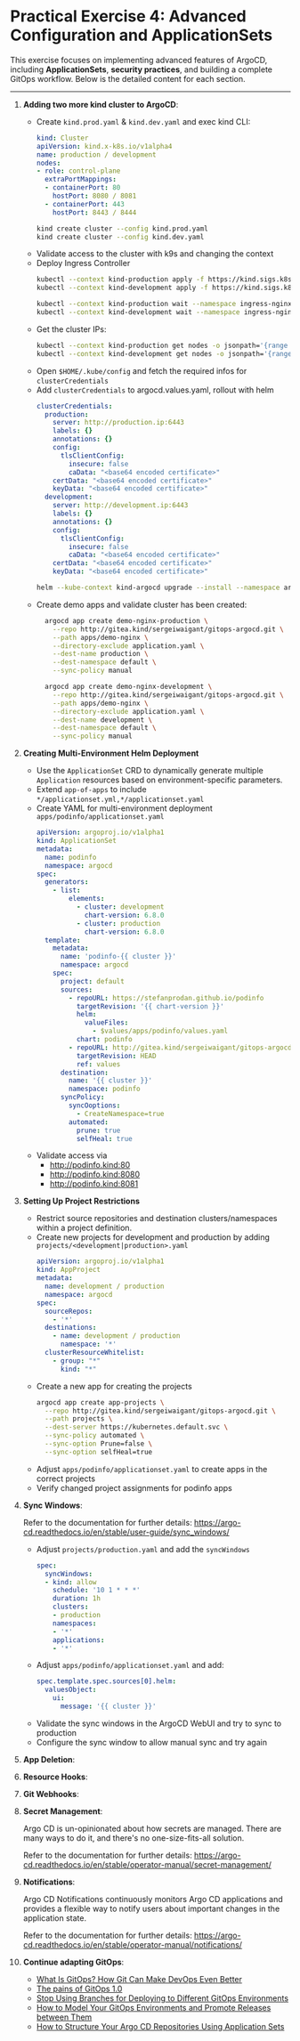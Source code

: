 # **Practical Exercise 4: Advanced Configuration and ApplicationSets**

This exercise focuses on implementing advanced features of ArgoCD, including **ApplicationSets**, **security practices**, and building a complete GitOps workflow. Below is the detailed content for each section.

---

1. **Adding two more kind cluster to ArgoCD**:
    - Create `kind.prod.yaml` & `kind.dev.yaml` and exec kind CLI:
      ```yaml
      kind: Cluster
      apiVersion: kind.x-k8s.io/v1alpha4
      name: production / development
      nodes:
      - role: control-plane
        extraPortMappings:
        - containerPort: 80
          hostPort: 8080 / 8081
        - containerPort: 443
          hostPort: 8443 / 8444
      ```
      ```bash
      kind create cluster --config kind.prod.yaml
      kind create cluster --config kind.dev.yaml
      ```
    - Validate access to the cluster with k9s and changing the context
    - Deploy Ingress Controller
        ```bash
        kubectl --context kind-production apply -f https://kind.sigs.k8s.io/examples/ingress/deploy-ingress-nginx.yaml
        kubectl --context kind-development apply -f https://kind.sigs.k8s.io/examples/ingress/deploy-ingress-nginx.yaml

        kubectl --context kind-production wait --namespace ingress-nginx --for=condition=ready pod --selector=app.kubernetes.io/component=controller --timeout=90s
        kubectl --context kind-development wait --namespace ingress-nginx --for=condition=ready pod --selector=app.kubernetes.io/component=controller --timeout=90s
        ```
    - Get the cluster IPs:
      ```bash
      kubectl --context kind-production get nodes -o jsonpath='{range .items[*]}{.metadata.name}{"\t"}{range .status.addresses[?(@.type=="InternalIP")]}{.address}{"\n"}{end}{end}'
      kubectl --context kind-development get nodes -o jsonpath='{range .items[*]}{.metadata.name}{"\t"}{range .status.addresses[?(@.type=="InternalIP")]}{.address}{"\n"}{end}{end}'
      ```
    - Open `$HOME/.kube/config` and fetch the required infos for `clusterCredentials`
    - Add `clusterCredentials` to argocd.values.yaml, rollout with helm 
      ```yaml
      clusterCredentials:
        production:
          server: http://production.ip:6443
          labels: {}
          annotations: {}
          config:
            tlsClientConfig:
              insecure: false
              caData: "<base64 encoded certificate>"
          certData: "<base64 encoded certificate>"
          keyData: "<base64 encoded certificate>"
        development:
          server: http://development.ip:6443
          labels: {}
          annotations: {}
          config:
            tlsClientConfig:
              insecure: false
              caData: "<base64 encoded certificate>"
          certData: "<base64 encoded certificate>"
          keyData: "<base64 encoded certificate>"
      ```
      ```bash
      helm --kube-context kind-argocd upgrade --install --namespace argocd --create-namespace argo-cd argo/argo-cd --values argocd.values.yaml
      ```
    - Create demo apps and validate cluster has been created:
      ```bash
        argocd app create demo-nginx-production \
          --repo http://gitea.kind/sergeiwaigant/gitops-argocd.git \
          --path apps/demo-nginx \
          --directory-exclude application.yaml \
          --dest-name production \
          --dest-namespace default \
          --sync-policy manual

        argocd app create demo-nginx-development \
          --repo http://gitea.kind/sergeiwaigant/gitops-argocd.git \
          --path apps/demo-nginx \
          --directory-exclude application.yaml \
          --dest-name development \
          --dest-namespace default \
          --sync-policy manual
      ```

1. **Creating Multi-Environment Helm Deployment**

    - Use the `ApplicationSet` CRD to dynamically generate multiple `Application` resources based on environment-specific parameters.
    - Extend `app-of-apps` to include `*/applicationset.yml,*/applicationset.yaml`
    - Create YAML for multi-environment deployment `apps/podinfo/applicationset.yaml`
      ```yaml
      apiVersion: argoproj.io/v1alpha1
      kind: ApplicationSet
      metadata:
        name: podinfo
        namespace: argocd
      spec:
        generators:
          - list:
              elements:
                - cluster: development
                  chart-version: 6.8.0
                - cluster: production
                  chart-version: 6.8.0
        template:
          metadata:
            name: 'podinfo-{{ cluster }}'
            namespace: argocd
          spec:
            project: default
            sources:
              - repoURL: https://stefanprodan.github.io/podinfo
                targetRevision: '{{ chart-version }}'
                helm:
                  valueFiles:
                    - $values/apps/podinfo/values.yaml
                chart: podinfo
              - repoURL: http://gitea.kind/sergeiwaigant/gitops-argocd.git
                targetRevision: HEAD
                ref: values
            destination:
              name: '{{ cluster }}'
              namespace: podinfo
            syncPolicy:
              syncOoptions:
                - CreateNamespace=true
              automated:
                prune: true
                selfHeal: true
      ```
    - Validate access via
      - http://podinfo.kind:80
      - http://podinfo.kind:8080
      - http://podinfo.kind:8081

1. **Setting Up Project Restrictions**

    - Restrict source repositories and destination clusters/namespaces within a project definition.
    - Create new projects for development and production by adding `projects/<development|production>.yaml`
      ```yaml
      apiVersion: argoproj.io/v1alpha1
      kind: AppProject
      metadata:
        name: development / production
        namespace: argocd
      spec:
        sourceRepos:
          - '*'
        destinations:
          - name: development / production
            namespace: '*'
        clusterResourceWhitelist:
          - group: "*"
            kind: "*"
      ```
    - Create a new app for creating the projects
        ```bash
        argocd app create app-projects \
          --repo http://gitea.kind/sergeiwaigant/gitops-argocd.git \
          --path projects \
          --dest-server https://kubernetes.default.svc \
          --sync-policy automated \
          --sync-option Prune=false \
          --sync-option selfHeal=true
        ```
    - Adjust `apps/podinfo/applicationset.yaml` to create apps in the correct projects
    - Verify changed project assignments for podinfo apps

1. **Sync Windows**:

    Refer to the documentation for further details: https://argo-cd.readthedocs.io/en/stable/user-guide/sync_windows/

    - Adjust `projects/production.yaml` and add the `syncWindows`
      ```yaml
      spec:
        syncWindows:
        - kind: allow
          schedule: '10 1 * * *'
          duration: 1h
          clusters:
          - production
          namespaces:
          - '*'
          applications:
          - '*'
      ```
    - Adjust `apps/podinfo/applicationset.yaml` and add:
      ```yaml
      spec.template.spec.sources[0].helm:
        valuesObject:
          ui:
            message: '{{ cluster }}'
      ```
    - Validate the sync windows in the ArgoCD WebUI and try to sync to production
    - Configure the sync window to allow manual sync and try again

1. **App Deletion**:

1. **Resource Hooks**:

1. **Git Webhooks**:

1. **Secret Management**:

    Argo CD is un-opinionated about how secrets are managed. There are many ways to do it, and there's no one-size-fits-all solution.

    Refer to the documentation for further details: https://argo-cd.readthedocs.io/en/stable/operator-manual/secret-management/

1. **Notifications**:

    Argo CD Notifications continuously monitors Argo CD applications and provides a flexible way to notify users about important changes in the application state.

    Refer to the documentation for further details: https://argo-cd.readthedocs.io/en/stable/operator-manual/notifications/

1. **Continue adapting GitOps**:

    - [What Is GitOps? How Git Can Make DevOps Even Better](https://codefresh.io/learn/gitops/)
    - [The pains of GitOps 1.0](https://codefresh.io/blog/pains-gitops-1-0/)
    - [Stop Using Branches for Deploying to Different GitOps Environments](https://codefresh.io/blog/stop-using-branches-deploying-different-gitops-environments/)
    - [How to Model Your GitOps Environments and Promote Releases between Them](https://codefresh.io/blog/how-to-model-your-gitops-environments-and-promote-releases-between-them/)
    - [How to Structure Your Argo CD Repositories Using Application Sets](https://codefresh.io/blog/how-to-structure-your-argo-cd-repositories-using-application-sets/)
